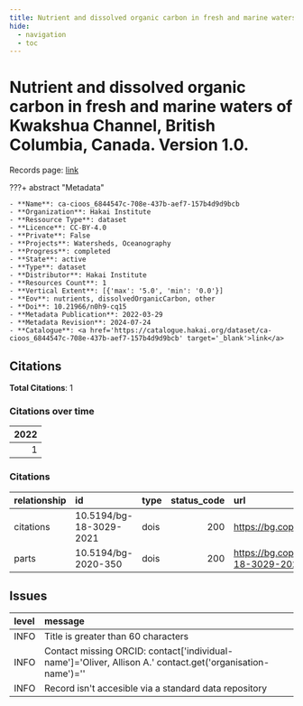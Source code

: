 ```yaml
---
title: Nutrient and dissolved organic carbon in fresh and marine waters of Kwakshua Channel, British Columbia, Canada. Version 1.0.
hide:
  - navigation
  - toc
---
```


# Nutrient and dissolved organic carbon in fresh and marine waters of Kwakshua Channel, British Columbia, Canada. Version 1.0.

Records page: <a href='https://catalogue.hakai.org/dataset/ca-cioos_6844547c-708e-437b-aef7-157b4d9d9bcb' target='_blank'>link</a>

???+ abstract "Metadata"

    - **Name**: ca-cioos_6844547c-708e-437b-aef7-157b4d9d9bcb 
    - **Organization**: Hakai Institute 
    - **Ressource Type**: dataset 
    - **Licence**: CC-BY-4.0 
    - **Private**: False 
    - **Projects**: Watersheds, Oceanography 
    - **Progress**: completed 
    - **State**: active 
    - **Type**: dataset 
    - **Distributor**: Hakai Institute 
    - **Resources Count**: 1 
    - **Vertical Extent**: [{'max': '5.0', 'min': '0.0'}] 
    - **Eov**: nutrients, dissolvedOrganicCarbon, other 
    - **Doi**: 10.21966/n0h9-cq15 
    - **Metadata Publication**: 2022-03-29 
    - **Metadata Revision**: 2024-07-24 
    - **Catalogue**: <a href='https://catalogue.hakai.org/dataset/ca-cioos_6844547c-708e-437b-aef7-157b4d9d9bcb' target='_blank'>link</a> 

<div id='map'></div>


## Citations

**Total Citations**: 1

### Citations over time

|   2022 |
|-------:|
|      1 |

### Citations

| relationship   | id                      | type   |   status_code | url                                                                             |
|:---------------|:------------------------|:-------|--------------:|:--------------------------------------------------------------------------------|
| citations      | 10.5194/bg-18-3029-2021 | dois   |           200 | https://bg.copernicus.org/articles/18/3029/2021/                                |
| parts          | 10.5194/bg-2020-350     | dois   |           200 | https://bg.copernicus.org/articles/18/3029/2021/bg-18-3029-2021-discussion.html |




## Issues
| level   | message                                                                                                    |
|:--------|:-----------------------------------------------------------------------------------------------------------|
| INFO    | Title is greater than 60 characters                                                                        |
| INFO    | Contact missing ORCID: contact['individual-name']='Oliver, Allison A.' contact.get('organisation-name')='' |
| INFO    | Record isn't accesible via a standard data repository                                                      |


<script>
   document.addEventListener("DOMContentLoaded", function() {
    var map = L.map('map').setView([51.505, -125.09], 5);
    L.tileLayer('https://tile.openstreetmap.org/{z}/{x}/{y}.png', {
        maxZoom: 19,
        attribution: '&copy; <a href="http://www.openstreetmap.org/copyright">OpenStreetMap</a>'
    }).addTo(map);
    var geojsonFeature = {
        "type": "Feature",
        "properties": {
            "name" : "Nutrient and dissolved organic carbon in fresh and marine waters of Kwakshua Channel, British Columbia, Canada. Version 1.0."
        },
        "geometry": {'type': 'Polygon', 'coordinates': [[[-128.15445681, 51.61731613], [-127.95404703, 51.61731613], [-127.95404703, 51.71899959], [-128.15445681, 51.71899959], [-128.15445681, 51.61731613]]]}
    }
    L.geoJSON(geojsonFeature).addTo(map);
   })
</script>